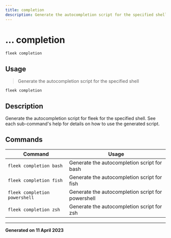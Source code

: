 ```yaml
---
title: completion
description: Generate the autocompletion script for the specified shell
---
```


# ... completion
`fleek completion`

## Usage
> Generate the autocompletion script for the specified shell

```shell
fleek completion
```

## Description


Generate the autocompletion script for fleek for the specified shell.
See each sub-command's help for details on how to use the generated script.



## Commands
|Command|Usage|
|-------|-----|
|`fleek completion bash`|Generate the autocompletion script for bash|
|`fleek completion fish`|Generate the autocompletion script for fish|
|`fleek completion powershell`|Generate the autocompletion script for powershell|
|`fleek completion zsh`|Generate the autocompletion script for zsh|


---
**Generated on 11 April 2023**
